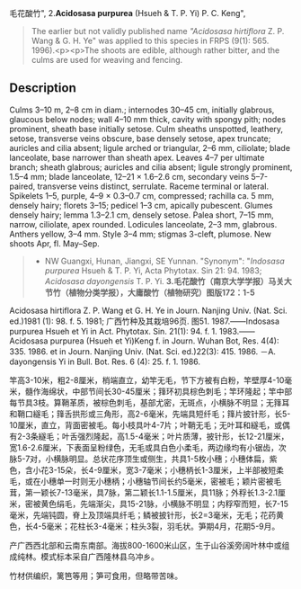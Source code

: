 毛花酸竹",
2.**Acidosasa purpurea** (Hsueh & T. P. Yi) P. C. Keng",

> The earlier but not validly published name *\"Acidosasa hirtiflora* Z. P. Wang &amp; G. H. Ye\" was applied to this species in FRPS (9(1): 565. 1996).&lt;p&gt;&lt;p&gt;The shoots are edible, although rather bitter, and the culms are used for weaving and fencing.

## Description
Culms 3–10 m, 2–8 cm in diam.; internodes 30–45 cm, initially glabrous, glaucous below nodes; wall 4–10 mm thick, cavity with spongy pith; nodes prominent, sheath base initially setose. Culm sheaths unspotted, leathery, setose, transverse veins obscure, base densely setose, apex truncate; auricles and cilia absent; ligule arched or triangular, 2–6 mm, ciliolate; blade lanceolate, base narrower than sheath apex. Leaves 4–7 per ultimate branch; sheath glabrous; auricles and cilia absent; ligule strongly prominent, 1.5–4 mm; blade lanceolate, 12–21 × 1.6–2.6 cm, secondary veins 5–7-paired, transverse veins distinct, serrulate. Raceme terminal or lateral. Spikelets 1–5, purple, 4–9 × 0.3–0.7 cm, compressed; rachilla ca. 5 mm, densely hairy; florets 3–15; pedicel 1–3 cm, apically pubescent. Glumes densely hairy; lemma 1.3–2.1 cm, densely setose. Palea short, 7–15 mm, narrow, ciliolate, apex rounded. Lodicules lanceolate, 2–3 mm, glabrous. Anthers yellow, 3–4 mm. Style 3–4 mm; stigmas 3-cleft, plumose. New shoots Apr, fl. May–Sep.

> * NW Guangxi, Hunan, Jiangxi, SE Yunnan.
  "Synonym": "*Indosasa purpurea* Hsueh &amp; T. P. Yi, Acta Phytotax. Sin 21: 94. 1983; *Acidosasa dayongensis* T. P. Yi.
**3.毛花酸竹（南京大学学报）马关大节竹（植物分类学报），大庸酸竹（植物研究）图版172：1-5**

Acidosasa hirtiflora Z. P. Wang et G. H. Ye in Journ. Nanjing Univ. (Nat. Sci. ed.)1981 (1): 98. f. 5. 1981; 广西竹种及其栽培96页. 图51. 1987.——Indosasa purpurea Hsueh et Yi in Act. Phytotax. Sin. 21(1): 94. f. 1. 1983.——Acidosasa purpurea (Hsueh et Yi)Keng f. in Journ. Wuhan Bot, Res. 4(4): 335. 1986. et in Journ. Nanjing Univ. (Nat. Sci. ed.)22(3): 415. 1986. －A. dayongensis Yi in Bull. Bot. Res. 6 (4): 25. f. 1. 1986.

竿高3-10米，粗2-8厘米，梢端直立，幼竿无毛，节下方被有白粉，竿壁厚4-10毫米，髓作海绵状，中部节间长30-45厘米；箨环初具棕色刺毛；竿环隆起；竿中部每节具3枝。算鞘革质，被棕色刺毛，基部尤密，无斑点，小横脉不明显；无箨耳和鞘口繸毛；箨舌拱形或三角形，高2-6毫米，先端具短纤毛；箨片披针形，长5-10厘米，直立，背面密被毛。每小枝具叶4-7片；叶鞘无毛；无叶耳和繸毛，或偶有2-3条繸毛；叶舌强烈隆起，高1.5-4毫米；叶片质薄，披针形，长12-21厘米，宽1.6-2.6厘米，下表面呈粉绿色，无毛或具白色小柔毛，两边缘均有小锯齿，次脉5-7对，小横脉明显。总状花序顶生或侧生，共具1-5枚小穗；小穗体扁，紫色，含小花3-15朵，长4-9厘米，宽3-7毫米；小穗柄长1-3厘米，上半部被短柔毛，或在小穗单一时则无小穗柄；小穗轴节间长约5毫米，密被毛；颖片密被毛茸，第一颖长7-13毫米，具7脉，第二颖长1.1-1.5厘米，具11脉；外稃长1.3-2.1厘米，密被黄色绢毛，先端渐尖，具15-21脉，小横脉不明显；内稃窄而短，长7-15毫米，先端钝圆，脊上及顶端具纤毛；鳞被披针形，长2=3毫米，无毛；花药黄色，长4-5毫米；花柱长3-4毫米；柱头3裂，羽毛状。笋期4月，花期5-9月。

产广西西北部和云南东南部。海拔800-1600米山区，生于山谷溪旁阔叶林中或组成纯林。模式标本采自广西隆林县乌冲乡。

竹材供编织，篱笆等用；笋可食用，但略带苦味。
